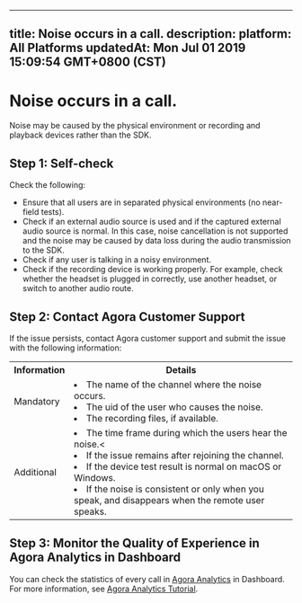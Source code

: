 
---
title: Noise occurs in a call.
description: 
platform: All Platforms
updatedAt: Mon Jul 01 2019 15:09:54 GMT+0800 (CST)
---
# Noise occurs in a call.
Noise may be caused by the physical environment or recording and playback devices rather than the SDK.

## Step 1: Self-check

Check the following:
* Ensure that all users are in separated physical environments (no near-field tests).
* Check if an external audio source is used and if the captured external audio source is normal. In this case, noise cancellation is not supported and the noise may be caused by data loss during the audio transmission to the SDK.
* Check if any user is talking in a noisy environment. 
* Check if the recording device is working properly. For example, check whether the headset is plugged in correctly, use another headset, or switch to another audio route.

## Step 2: Contact Agora Customer Support

If the issue persists, contact Agora customer support and submit the issue with the following information:

<table>
  <tr>
    <th>Information</th>
    <th>Details</th>
  </tr>
  <tr>
    <td>Mandatory</td>
    <td><li>The name of the channel where the noise occurs.</li><li>The uid of the user who causes the noise.</li><li>The recording files, if available.</li></td>
  </tr>
  <tr>
    <td>Additional</td>
    <td><li>The time frame during which the users hear the noise.<</li><li>If the issue remains after rejoining the channel.</li><li>If the device test result is normal on macOS or Windows.</li><li>If the noise is consistent or only when you speak, and disappears when the remote user speaks.</li></td>
  </tr>
</table>

## Step 3: Monitor the Quality of Experience in Agora Analytics in Dashboard

You can check the statistics of every call in [Agora Analytics](https://dashboard.agora.io/analytics/call/search) in Dashboard. For more information, see [Agora Analytics Tutorial](https://dashboard.agora.io/analytics/call/tutorial?_ga=2.197716463.1125435494.1542623251-764614247.1539586349).
